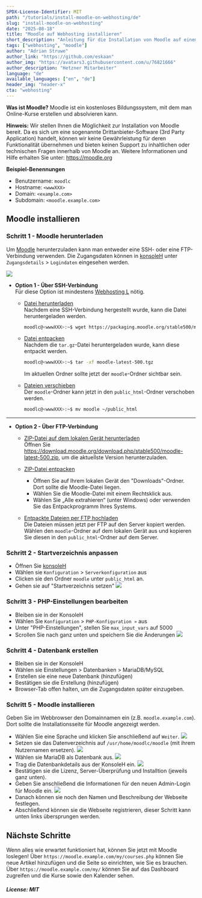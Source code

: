 ```yaml
---
SPDX-License-Identifier: MIT
path: "/tutorials/install-moodle-on-webhosting/de"
slug: "install-moodle-on-webhosting"
date: "2025-08-18"
title: "Moodle auf Webhosting installieren"
short_description: "Anleitung für die Installation von Moodle auf einem Hetzner Webhosting oder Managed-Server."
tags: ["webhosting", "moodle"]
author: "Adrian Struwe"
author_link: "https://github.com/eskaan"
author_img: "https://avatars3.githubusercontent.com/u/76821666"
author_description: "Hetzner Mitarbeiter"
language: "de"
available_languages: ["en", "de"]
header_img: "header-x"
cta: "webhosting"
---
```


**Was ist Moodle?**
Moodle ist ein kostenloses Bildungssystem, mit dem man Online-Kurse erstellen und absolvieren kann.

**Hinweis:**
Wir stellen Ihnen die Möglichkeit zur Installation von Moodle bereit. Da es sich um eine sogenannte Drittanbieter-Software (3rd Party Application) handelt, können wir keine Gewährleistung für deren Funktionalität übernehmen und bieten keinen Support zu inhaltlichen oder technischen Fragen innerhalb von Moodle an.
Weitere Informationen und Hilfe erhalten Sie unter: https://moodle.org

**Beispiel-Benennungen**

* Benutzername: `moodlc`
* Hostname: `<wwwXXX>`
* Domain: `<example.com>`
* Subdomain: `<moodle.example.com>`
    

## Moodle installieren

### Schritt 1 - Moodle herunterladen

Um [Moodle](https://moodle.org/) herunterzuladen kann man entweder eine SSH- oder eine FTP-Verbindung verwenden. Die Zugangsdaten können in [konsoleH](https://konsoleh.hetzner.com/) unter `Zugangsdetails` > `Logindaten` eingesehen werden.

![](./images/01_konsoleH_login-data.de.png)

* **Option 1 - Über SSH-Verbindung**<br>
  Für diese Option ist mindestens [Webhosting L](https://www.hetzner.com/webhosting) nötig.
  
  * <u>Datei herunterladen</u><br>
    Nachdem eine SSH-Verbindung hergestellt wurde, kann die Datei heruntergeladen werden.
    ```bash
    moodlc@<wwwXXX>:~$ wget https://packaging.moodle.org/stable500/moodle-latest-500.tgz
    ```
  
  * <u>Datei entpacken</u><br>
    Nachdem die `tar.gz`-Datei heruntergeladen wurde, kann diese entpackt werden.
    ```bash
    moodlc@<wwwXXX>:~$ tar -xf moodle-latest-500.tgz
    ```
    Im aktuellen Ordner sollte jetzt der `moodle`-Ordner sichtbar sein.

  * <u>Dateien verschieben</u><br>
    Der `moodle`-Ordner kann jetzt in den `public_html`-Ordner verschoben werden.
    ```bash
    moodlc@<wwwXXX>:~$ mv moodle ~/public_html
    ```

-----------

* **Option 2 - Über FTP-Verbindung**<br>
  
  * <u>ZIP-Datei auf dem lokalen Gerät herunterladen</u><br>
    Öffnen Sie https://download.moodle.org/download.php/stable500/moodle-latest-500.zip, um die aktuellste Version herunterzuladen.
  
  * <u>ZIP-Datei entpacken</u><br>
    * Öffnen Sie auf Ihrem lokalen Gerät den "Downloads"-Ordner. Dort sollte die Moodle-Datei liegen.
    * Wählen Sie die Moodle-Datei mit einem Rechtsklick aus.
    * Wählen Sie „Alle extrahieren“ (unter Windows) oder verwenden Sie das Entpackprogramm Ihres Systems.

  * <u>Entpackte Dateien per FTP hochladen</u><br>
    Die Dateien müssen jetzt per FTP auf den Server kopiert werden. Wählen den `moodle`-Ordner auf dem lokalen Gerät aus und kopieren Sie diesen in den `public_html`-Ordner auf dem Server.

### Schritt 2 - Startverzeichnis anpassen

* Öffnen Sie [konsoleH](https://konsoleh.hetzner.com/)
* Wählen sie `Konfiguration` > `Serverkonfiguration` aus
* Clicken sie den Ordner `moodle` unter `public_html` an.
* Gehen sie auf "Startverzeichnis setzen"
  ![](./images/03_konsoleH_set-webroot.de.png)

### Schritt 3 - PHP-Einstellungen bearbeiten

* Bleiben sie in der KonsoleH
* Wählen Sie `Konfiguration` > `PHP-Konfiguration »` aus
* Unter "PHP-Einstellungen", stellen Sie `max_input_vars` auf 5000
* Scrollen Sie nach ganz unten und speichern Sie die Änderungen
  ![](./images/02_konsoleH_max-input-vars.de.png)

### Schritt 4 - Datenbank erstellen

* Bleiben sie in der KonsoleH
* Wählen sie Einstellungen > Datenbanken > MariaDB/MySQL
* Erstellen sie eine neue Datenbank (hinzufügen)
* Bestätigen sie die Erstellung (hinzufügen)
* Browser-Tab offen halten, um die Zugangsdaten später einzugeben.

### Schritt 5 - Moodle installieren

Geben Sie im Webbrowser den Domainnamen ein (z.B. `moodle.example.com`). Dort sollte die Installationsseite für Moodle angezeigt werden. 

* Wählen Sie eine Sprache und klicken Sie anschließend auf `Weiter`.
  ![](./images/04_Moodle_installation-language.de.png)
* Setzen sie das Datenverzeichnis auf `/usr/home/moodlc/moodle` (mit ihrem Nutzernamen ersetzen).
  ![](./images/05_Moodle_directories.de.png)
* Wählen sie MariaDB als Datenbank aus.
  ![](./images/06_Moodle_database-type.de.png)
* Trag die Datenbankdetails aus der KonsoleH ein.
  ![](./images/07_Moodle_database-login.de.png)
* Bestätigen sie die Lizenz, Server-Überprüfung und Installtion (jeweils ganz unten).
* Geben Sie anschließend die Informationen für den neuen Admin-Login für Moodle ein.
  ![](./images/08_Moodle_admin-login.de.png)
* Danach können sie noch den Namen und Beschreibung der Webseite festlegen.
* Abschließend können sie die Webseite registrieren, dieser Schritt kann unten links übersprungen werden.

## Nächste Schritte

Wenn alles wie erwartet funktioniert hat, können Sie jetzt mit Moodle loslegen! Über `https://moodle.example.com/my/courses.php` können Sie neue Artikel hinzufügen und die Seite so einrichten, wie Sie es brauchen. Über `https://moodle.example.com/my/` können Sie auf das Dashboard zugreifen und die Kurse sowie den Kalender sehen.

##### License: MIT

<!--

Contributor's Certificate of Origin

By making a contribution to this project, I certify that:

(a) The contribution was created in whole or in part by me and I have
    the right to submit it under the license indicated in the file; or

(b) The contribution is based upon previous work that, to the best of my
    knowledge, is covered under an appropriate license and I have the
    right under that license to submit that work with modifications,
    whether created in whole or in part by me, under the same license
    (unless I am permitted to submit under a different license), as
    indicated in the file; or

(c) The contribution was provided directly to me by some other person
    who certified (a), (b) or (c) and I have not modified it.

(d) I understand and agree that this project and the contribution are
    public and that a record of the contribution (including all personal
    information I submit with it, including my sign-off) is maintained
    indefinitely and may be redistributed consistent with this project
    or the license(s) involved.

Signed-off-by: Adrian Struwe <github@eskaan.de>

-->

